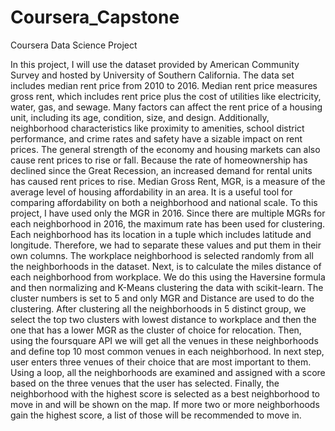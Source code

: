 # Coursera_Capstone
Coursera Data Science Project

In this project, I will use the dataset provided by American Community Survey and hosted by
University of Southern California. The data set includes median rent price from 2010 to 2016. Median rent
price measures gross rent, which includes rent price plus the cost of utilities like electricity, water, gas,
and sewage. Many factors can affect the rent price of a housing unit, including its age, condition, size, and
design. Additionally, neighborhood characteristics like proximity to amenities, school district
performance, and crime rates and safety have a sizable impact on rent prices. The general strength of the
economy and housing markets can also cause rent prices to rise or fall. Because the rate of
homeownership has declined since the Great Recession, an increased demand for rental units has caused
rent prices to rise. Median Gross Rent, MGR, is a measure of the average level of housing affordability in
an area. It is a useful tool for comparing affordability on both a neighborhood and national scale.
To this project, I have used only the MGR in 2016. Since there are multiple MGRs for each
neighborhood in 2016, the maximum rate has been used for clustering. Each neighborhood has its location
in a tuple which includes latitude and longitude. Therefore, we had to separate these values and put them
in their own columns.
The workplace neighborhood is selected randomly from all the neighborhoods in the dataset.
Next, is to calculate the miles distance of each neighborhood from workplace. We do this using the
Haversine formula and then normalizing and K-Means clustering the data with scikit-learn. The cluster
numbers is set to 5 and only MGR and Distance are used to do the clustering.
After clustering all the neighborhoods in 5 distinct group, we select the top two clusters with
lowest distance to workplace and then the one that has a lower MGR as the cluster of choice for
relocation. Then, using the foursquare API we will get all the venues in these neighborhoods and define
top 10 most common venues in each neighborhood. In next step, user enters three venues of their choice
that are most important to them.
Using a loop, all the neighborhoods are examined and assigned with a score based on the three
venues that the user has selected. Finally, the neighborhood with the highest score is selected as a best
neighborhood to move in and will be shown on the map. If more two or more neighborhoods gain the
highest score, a list of those will be recommended to move in.
